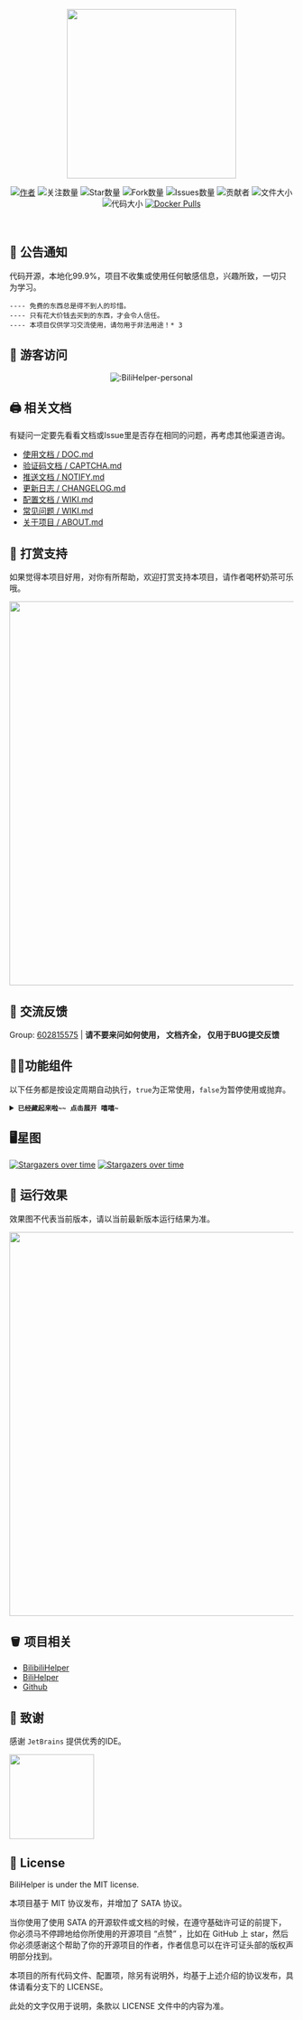 <p align=center><img width="300px" src="https://user-images.githubusercontent.com/19500576/118621710-36428180-b7f9-11eb-891d-3f5697347cef.png" alt=""></p>

[//]: # (<p align=center><img width="300px" src="https://i.loli.net/2018/04/20/5ad97bd395912.jpeg"></p>)

<div align=center> 

[![](https://img.shields.io/badge/Author-Lkeme-blueviolet "作者")](https://github.com/lkeme/ )
![](https://img.shields.io/badge/dynamic/json?label=GitHub%20Followers&query=%24.data.totalSubs&url=https%3A%2F%2Fapi.spencerwoo.com%2Fsubstats%2F%3Fsource%3Dgithub%26queryKey%3Dlkeme&labelColor=282c34&color=181717&logo=github&longCache=true "关注数量")
![](https://img.shields.io/github/stars/lkeme/BiliHelper-personal.svg?style=plastic&logo=appveyor "Star数量")
![](https://img.shields.io/github/forks/lkeme/BiliHelper-personal.svg?style=plastic&logo=stackshare "Fork数量")
![](https://img.shields.io/github/issues/lkeme/BiliHelper-personal.svg?style=plastic&logo=stackshare "Issues数量")
![](https://img.shields.io/github/contributors/lkeme/BiliHelper-personal "贡献者")
![](https://img.shields.io/github/repo-size/lkeme/BiliHelper-personal?style=flat-square&label=files&color=cf8ef4&labelColor=373e4dl "文件大小")
![](https://img.shields.io/github/languages/code-size/lkeme/BiliHelper-personal?color=blueviolet&style=flat-square "代码大小")
[![Docker Pulls](https://img.shields.io/docker/pulls/lkeme/bilihelper-personal?style=flat-square)](https://hub.docker.com/r/lkeme/bilihelper-personal)

[//]: # (<br>)

[//]: # (<img alt="GitHub Workflow Status" src="https://img.shields.io/github/workflow/status/lkeme/BiliHelper-personal/cron%20update?style=flat-square">)

[//]: # (<img alt="GitHub last commit" src="https://img.shields.io/github/last-commit/lkeme/BiliHelper-personal/main?style=flat-square">)

[//]: # (<img alt="GitHub commit activity" src="https://img.shields.io/github/commit-activity/w/lkeme/BiliHelper-personal/main?style=flat-square">  )

[//]: # (<img alt="GitHub commit activity" src="https://data.jsdelivr.com/v1/package/gh/lkeme/BiliHelper-personal/badge?style=rounded&style=flat-square">  )

[//]: # (<br>)
</div>

<p align=center>

<img src="https://img.shields.io/badge/Version-2.5.0.250823-orange.svg?longCache=true&style=for-the-badge" alt="">
<img src="https://img.shields.io/badge/PHP-8.1+-green.svg?longCache=true&style=for-the-badge" alt="">
<img src="https://img.shields.io/badge/Composer-latest-blueviolet.svg?longCache=true&style=for-the-badge" alt="">
<img src="https://img.shields.io/badge/License-mit-blue.svg?longCache=true&style=for-the-badge" alt="">

</p>

## 📌 公告通知

代码开源，本地化99.9%，项目不收集或使用任何敏感信息，兴趣所致，一切只为学习。

```notice
---- 免费的东西总是得不到人的珍惜。
---- 只有花大价钱去买到的东西，才会令人信任。
---- 本项目仅供学习交流使用，请勿用于非法用途！* 3
```

## 👤 游客访问

<p align=center> 
   <img align=center src="https://count.getloli.com/get/@:BiliHelper-personal"  alt=":BiliHelper-personal"/>
</p>

## 🖨️ 相关文档

有疑问一定要先看看文档或Issue里是否存在相同的问题，再考虑其他渠道咨询。

* [使用文档 / DOC.md](./docs/DOC.md)
* [验证码文档 / CAPTCHA.md](./docs/CAPTCHA.md)
* [推送文档 / NOTIFY.md](./docs/NOTIFY.md)
* [更新日志 / CHANGELOG.md](./docs/CHANGELOG.md)
* [配置文档 / WIKI.md](https://github.com/lkeme/BiliHelper-personal/wiki/%E9%85%8D%E7%BD%AE%E6%96%87%E4%BB%B6%E8%AF%A6%E8%A7%A3)
* [常见问题 / WIKI.md](https://github.com/lkeme/BiliHelper-personal/wiki/%E5%B8%B8%E8%A7%81%E9%97%AE%E9%A2%98)
* [关于项目 / ABOUT.md](./docs/ABOUT.md)

## 🎁 打赏支持

如果觉得本项目好用，对你有所帮助，欢迎打赏支持本项目，请作者喝杯奶茶可乐哦。

<p align=center><img width="680px" src="https://user-images.githubusercontent.com/19500576/118621834-55d9aa00-b7f9-11eb-9de2-6cfd5e8f20e6.png" alt=""></p>

[comment]: <> (![Image]&#40;https://i.loli.net/2019/07/13/5d2963e5cc1eb22973.png&#41;)

[comment]: <> (:cherry_blossom: :gift: :gift_heart: :confetti_ball:)

## 💬 交流反馈

Group: [602815575](https://jq.qq.com/?_wv=1027&k=UaalVexM) | **请不要来问如何使用， 文档齐全， 仅用于BUG提交反馈**

## 🧑‍🏭功能组件

以下任务都是按设定周期自动执行，`true`为正常使用，`false`为暂停使用或抛弃。

[//]: # (<details open><summary>点击展开</summary>)
<details><summary><strong><code>已经藏起来啦~~ 点击展开 嘻嘻~</code></strong></summary>

<br>  

| plugin          | version | description    | author            | pid  | cycle     | status |
|-----------------|---------|----------------|-------------------|------|-----------|--------|
| CheckUpdate     | 0.0.1   | 检查版本更新         | Lkeme             | 1000 | 24(小时)    | √      |
| Login           | 0.0.1   | 账号登录、刷新、保活     | Lkeme             | 1001 | 2(小时)     | √      |
| MainSite        | 0.0.1   | 主站任务(观看\分享\投币) | Lkeme             | 1100 | 24(小时)    | √      |
| Manga           | 0.0.1   | 漫画签到/分享        | Lkeme             | 1101 | 24(小时)    | √      |
| LoveClub        | 0.0.1   | 友爱社签到          | Lkeme             | 1102 | 24(小时)    | √      |
| GameForecast    | 0.0.1   | 游戏赛事预测(破产机)    | Lkeme             | 1104 | 24(小时)    | √      |
| Silver2Coin     | 0.0.1   | 银瓜子兑换硬币        | Lkeme             | 1105 | 24(小时)    | √      |
| Judge           | 0.0.1   | 風機委員投票         | Lkeme             | 1106 | 15-30(分钟) | √      |
| VipPrivilege    | 0.0.1   | 领取大会员权益        | Lkeme             | 1107 | 24(小时)    | √      |
| BpConsumption   | 0.0.1   | 大会员B币券消费       | Lkeme             | 1108 | 24(小时)    | √      |
| LiveReservation | 0.0.1   | 预约直播有奖         | Lkeme             | 1109 | 1-3(小时)   | √      |
| LiveGoldBox     | 0.0.1   | 直播金色宝箱(实物抽奖)   | Lkeme             | 1110 | 6-10(分钟)  | 暂时废弃   |
| AwardRecords    | 0.0.1   | 获奖记录           | Lkeme             | 1111 | 5(分钟)     | √      |
| VipPoint        | 0.0.1   | 大会员积分          | Lkeme             | 1112 | 5(分钟)     | √      |
| Lottery         | 0.0.2   | 抽奖             | MoeHero/Lkeme     | 1113 | 10-25(分钟) | √      |
| DailyGold       | 0.0.1   | 每日电池(APP)      | Lkeme             | 1114 | 24(小时)    | √      |
| PolishMedal     | 0.0.1   | 点亮灰色勋章         | possible318/Lkeme | 1115 | 1(小时)     | √      |
| BatchUnfollow   | 0.0.1   | 批量取消关注         | Lkeme             | 1116 | 5-10(分钟)  | √      |
| ActivityLottery | 0.0.1   | 转盘活动           | Lkeme             | 1117 | 3-7(分钟)   | √      |
| LiveSignIn      | 0.0.1   | 直播签到           | Lkeme             | 1103 | 24(小时)    | 已下线    |

</details>

## 🖥️星图

[//]: # ([![Star History Chart]&#40;https://api.star-history.com/svg?repos=lkeme/BiliHelper-personal&type=Timeline&#41;]&#40;https://star-history.com/#lkeme/BiliHelper-personal&Timeline&#41;)
[![Stargazers over time](https://starchart.cc/lkeme/BiliHelper-personal.svg)](https://starchart.cc/lkeme/BiliHelper-personal)
[![Stargazers over time](https://starchart.cc/lkeme/BiliHelper.svg)](https://starchart.cc/lkeme/BiliHelper)

## 🤭 运行效果

效果图不代表当前版本，请以当前最新版本运行结果为准。

<p align=center><img width="680px" src="https://user-images.githubusercontent.com/19500576/118621918-6853e380-b7f9-11eb-8c73-e041c402a56b.png" alt=""></p>

[comment]: <> (![Image]&#40;https://i.loli.net/2019/07/13/5d296961a4bae41364.png&#41;)

## 🪣 项目相关

* [BilibiliHelper](https://github.com/metowolf/BilibiliHelper)
* [BiliHelper](https://github.com/lkeme/BiliHelper)
* [Github](https://github.com/)

## 🙏 致谢

感谢 `JetBrains` 提供优秀的IDE。

<a href="https://www.jetbrains.com/?from=BiliHelper-personal" target="_blank">
<img src="https://tva1.sinaimg.cn/large/008eGmZEly1gov9g3tzrnj30u00wj0tn.jpg" width="150" alt=""/>
</a>

## 🪪 License

BiliHelper is under the MIT license.

本项目基于 MIT 协议发布，并增加了 SATA 协议。

当你使用了使用 SATA 的开源软件或文档的时候，在遵守基础许可证的前提下，你必须马不停蹄地给你所使用的开源项目 “点赞” ，比如在
GitHub 上
star，然后你必须感谢这个帮助了你的开源项目的作者，作者信息可以在许可证头部的版权声明部分找到。

本项目的所有代码文件、配置项，除另有说明外，均基于上述介绍的协议发布，具体请看分支下的 LICENSE。

此处的文字仅用于说明，条款以 LICENSE 文件中的内容为准。
